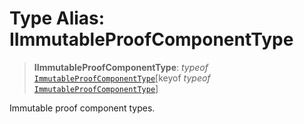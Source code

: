 # Type Alias: IImmutableProofComponentType

> **IImmutableProofComponentType**: *typeof* [`ImmutableProofComponentType`](../variables/ImmutableProofComponentType.md)\[keyof *typeof* [`ImmutableProofComponentType`](../variables/ImmutableProofComponentType.md)\]

Immutable proof component types.

